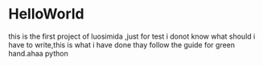 # HelloWorld
this  is the first project of luosimida ,just for test
i donot know what should i have to write,this is what i have done thay follow the guide for green hand.ahaa
python
